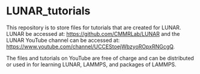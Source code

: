 # LUNAR_tutorials
This repository is to store files for tutorials that are created for LUNAR. LUNAR be accessed at: https://github.com/CMMRLab/LUNAR
and the LUNAR YouTube channel can be accessed at: https://www.youtube.com/channel/UCCEStoejWbzyoROpxRNGcgQ.

The files and tutorials on YouTube are free of charge and can be distributed or used in for learning LUNAR, LAMMPS, and packages
of LAMMPS.

